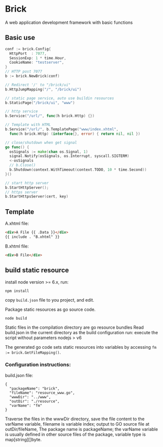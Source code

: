 # Brick

A web application development framework with basic functions


## Basic use

```go
conf := brick.Config{
  HttpPort  : 7077, 
  SessionExp: 1 * time.Hour, 
  CookieName: "testserver",
}
// HTTP post 7077
b := brick.NewBrick(conf)

// Redirect '/' to "/brick/ui"
b.HttpJumpMapping("/", "/brick/ui")

// static page service, auto use buildin resources
b.StaticPage("/brick/ui", "www")

// http service
b.Service("/url/", func(h brick.Http) {})

// Template with HTML
b.Service("/url/", b.TemplatePage("www/index.xhtml", 
  func(h brick.Http) (interface{}, error) { return nil, nil })

// close/shutdown when get signal
go func() {
  osSignals := make(chan os.Signal, 1)
  signal.Notify(osSignals, os.Interrupt, syscall.SIGTERM)
  <-osSignals
  // b.Close()
  b.Shutdown(context.WithTimeout(context.TODO, 10 * time.Second))
}()

// start http server
b.StartHttpServer();
// https server
b.StartHttpsServer(cert, key)
```

## Template

A.xhtml file:

```html
<div>A File {{ .Data }}</div>
{{ include . "B.xhtml" }}
```

B.xhtml file:

```html
<div>B File</div>
```


## build static resource

install node version >= 6.x, run:

`npm install`

copy `build.json` file to you project, and edit.

Package static resources as go source code.

`node build`


Static files in the compilation directory are go resource bundles
Read build.json in the current directory as the build configuration
run: execute the script without parameters nodejs > v6

The generated go code sets static resources into variables by accessing 
`fm := brick.GetFileMapping()`.


###  Configuration instructions:

build.json file:
```
{
  "packageName": "brick",
  "fileName": "resource_www.go",
  "wwwDir": "../www",
  "outDir": "./resource",
  "varName": "fm"
}
```

Traverse the files in the wwwDir directory, save the file content to the varName variable,
filename is variable index; output to GO source file at outDir/fileName,
The package name is packageName; the varName variable is usually defined in other source files of the package,
variable type is map[string][]byte.
